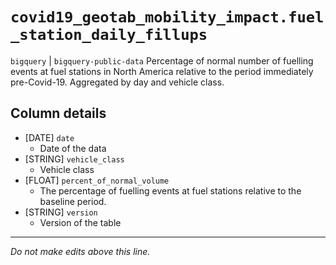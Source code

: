 # `covid19_geotab_mobility_impact.fuel_station_daily_fillups`
`bigquery` | `bigquery-public-data`
Percentage of normal number of fuelling events at fuel stations in North America relative to the period immediately pre-Covid-19. Aggregated by day and vehicle class.

## Column details
* [DATE]      `date`
  - Date of the data
* [STRING]    `vehicle_class`
  - Vehicle class
* [FLOAT]     `percent_of_normal_volume`
  - The percentage of fuelling events at fuel stations relative to the baseline period.
* [STRING]    `version`
  - Version of the table

-------------------------------------------------------------------------------
*Do not make edits above this line.*
